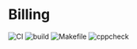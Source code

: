 # Billing
![CI](https://github.com/stepin104509/Billing/workflows/CI/badge.svg)
![build](https://github.com/stepin104509/Billing/workflows/build/badge.svg)
![Makefile](https://github.com/stepin104509/Billing/workflows/Makefile/badge.svg)
![cppcheck](https://github.com/stepin104509/Billing/workflows/cppcheck/badge.svg)
